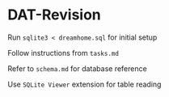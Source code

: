 # DAT-Revision

Run `sqlite3 < dreamhome.sql` for initial setup

Follow instructions from `tasks.md`

Refer to `schema.md` for database reference

Use `SQLite Viewer` extension for table reading